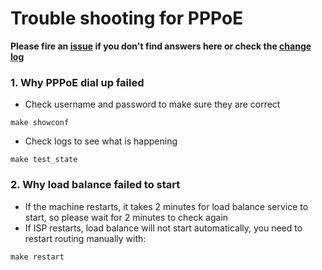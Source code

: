 # Trouble shooting for PPPoE

**Please fire an [issue](https://github.com/hilanderas/routing/issues) if you don't find answers here or check the [change log](https://github.com/hilanderas/routing/releases)**


### 1. Why PPPoE dial up failed 
* Check username and password to make sure they are correct
```make
make showconf
```
* Check logs to see what is happening
```make 
make test_state
```

### 2. Why load balance failed to start
* If the machine restarts, it takes 2 minutes for load balance service to start, so please wait for 2 minutes to check again 
* If ISP restarts, load balance will not start automatically, you need to restart routing manually with:
```make
make restart
```

